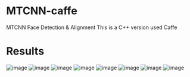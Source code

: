 # MTCNN-caffe
MTCNN Face Detection &amp; Alignment
This is a C++ version used Caffe
# Results
![image](https://github.com/blankWorld/MTCNN-caffe/master/tree/img/mtcnn-fddb.bmp)
![image](https://github.com/blankWorld/MTCNN-caffe/master/tree/img/_res_0_Parade_marchingband_1_364.jpg)
![image](https://github.com/blankWorld/MTCNN-caffe/master/tree/img/_res_0_Parade_marchingband_1_408.jpg)
![image](https://github.com/blankWorld/MTCNN-caffe/master/tree/img/_res_img_78.jpg)
![image](https://github.com/blankWorld/MTCNN-caffe/master/tree/img/_res_img_534.jpg)
![image](https://github.com/blankWorld/MTCNN-caffe/master/tree/img/_res_img_561.jpg)
![image](https://github.com/blankWorld/MTCNN-caffe/master/tree/img/_res_img_591.jpg)
![image](https://github.com/blankWorld/MTCNN-caffe/master/tree/img/_res_img_769.jpg)
